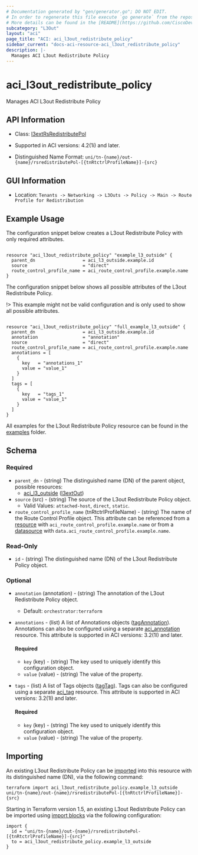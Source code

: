 ```yaml
---
# Documentation generated by "gen/generator.go"; DO NOT EDIT.
# In order to regenerate this file execute `go generate` from the repository root.
# More details can be found in the [README](https://github.com/CiscoDevNet/terraform-provider-aci/blob/master/README.md).
subcategory: "L3Out"
layout: "aci"
page_title: "ACI: aci_l3out_redistribute_policy"
sidebar_current: "docs-aci-resource-aci_l3out_redistribute_policy"
description: |-
  Manages ACI L3out Redistribute Policy
---
```


# aci_l3out_redistribute_policy #

Manages ACI L3out Redistribute Policy



## API Information ##

* Class: [l3extRsRedistributePol](https://pubhub.devnetcloud.com/media/model-doc-latest/docs/app/index.html#/objects/l3extRsRedistributePol/overview)

* Supported in ACI versions: 4.2(1i) and later.

* Distinguished Name Format: `uni/tn-{name}/out-{name}/rsredistributePol-[{tnRtctrlProfileName}]-{src}`

## GUI Information ##

* Location: `Tenants -> Networking -> L3Outs -> Policy -> Main -> Route Profile for Redistribution`

## Example Usage ##

The configuration snippet below creates a L3out Redistribute Policy with only required attributes.

```hcl

resource "aci_l3out_redistribute_policy" "example_l3_outside" {
  parent_dn                  = aci_l3_outside.example.id
  source                     = "direct"
  route_control_profile_name = aci_route_control_profile.example.name
}

```
The configuration snippet below shows all possible attributes of the L3out Redistribute Policy.

!> This example might not be valid configuration and is only used to show all possible attributes.

```hcl

resource "aci_l3out_redistribute_policy" "full_example_l3_outside" {
  parent_dn                  = aci_l3_outside.example.id
  annotation                 = "annotation"
  source                     = "direct"
  route_control_profile_name = aci_route_control_profile.example.name
  annotations = [
    {
      key   = "annotations_1"
      value = "value_1"
    }
  ]
  tags = [
    {
      key   = "tags_1"
      value = "value_1"
    }
  ]
}

```

All examples for the L3out Redistribute Policy resource can be found in the [examples](https://github.com/CiscoDevNet/terraform-provider-aci/tree/master/examples/resources/aci_l3out_redistribute_policy) folder.

## Schema ##

### Required ###

* `parent_dn` - (string) The distinguished name (DN) of the parent object, possible resources:
  - [aci_l3_outside](https://registry.terraform.io/providers/CiscoDevNet/aci/latest/docs/resources/l3_outside) ([l3extOut](https://pubhub.devnetcloud.com/media/model-doc-latest/docs/app/index.html#/objects/l3extOut/overview))
* `source` (src) - (string) The source of the L3out Redistribute Policy object.
  - Valid Values: `attached-host`, `direct`, `static`.
* `route_control_profile_name` (tnRtctrlProfileName) - (string) The name of the Route Control Profile object. This attribute can be referenced from a [resource](https://registry.terraform.io/providers/CiscoDevNet/aci/latest/docs/resources/route_control_profile) with `aci_route_control_profile.example.name` or from a [datasource](https://registry.terraform.io/providers/CiscoDevNet/aci/latest/docs/data-sources/route_control_profile) with `data.aci_route_control_profile.example.name`.

### Read-Only ###

* `id` - (string) The distinguished name (DN) of the L3out Redistribute Policy object.

### Optional ###
  
* `annotation` (annotation) - (string) The annotation of the L3out Redistribute Policy object.
  - Default: `orchestrator:terraform`

* `annotations` - (list) A list of Annotations objects ([tagAnnotation](https://pubhub.devnetcloud.com/media/model-doc-latest/docs/app/index.html#/objects/tagAnnotation/overview)). Annotations can also be configured using a separate [aci_annotation](https://registry.terraform.io/providers/CiscoDevNet/aci/latest/docs/resources/annotation) resource. This attribute is supported in ACI versions: 3.2(1l) and later.
  
  #### Required ####
  
  * `key` (key) - (string) The key used to uniquely identify this configuration object.
  * `value` (value) - (string) The value of the property.

* `tags` - (list) A list of Tags objects ([tagTag](https://pubhub.devnetcloud.com/media/model-doc-latest/docs/app/index.html#/objects/tagTag/overview)). Tags can also be configured using a separate [aci_tag](https://registry.terraform.io/providers/CiscoDevNet/aci/latest/docs/resources/tag) resource. This attribute is supported in ACI versions: 3.2(1l) and later.
  
  #### Required ####
  
  * `key` (key) - (string) The key used to uniquely identify this configuration object.
  * `value` (value) - (string) The value of the property.

## Importing

An existing L3out Redistribute Policy can be [imported](https://www.terraform.io/docs/import/index.html) into this resource with its distinguished name (DN), via the following command:

```
terraform import aci_l3out_redistribute_policy.example_l3_outside uni/tn-{name}/out-{name}/rsredistributePol-[{tnRtctrlProfileName}]-{src}
```

Starting in Terraform version 1.5, an existing L3out Redistribute Policy can be imported 
using [import blocks](https://developer.hashicorp.com/terraform/language/import) via the following configuration:

```
import {
  id = "uni/tn-{name}/out-{name}/rsredistributePol-[{tnRtctrlProfileName}]-{src}"
  to = aci_l3out_redistribute_policy.example_l3_outside
}
```
